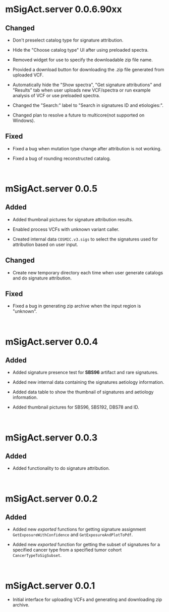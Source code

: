 # mSigAct.server 0.0.6.90xx
## Changed
* Don't preselect catalog type for signature attribution.

* Hide the "Choose catalog type" UI after using preloaded spectra.

* Removed widget for use to specify the downloadable zip file name.

* Provided a download button for downloading the .zip file generated from
uploaded VCF.

* Automatically hide the "Show spectra", "Get signature attributions" and
"Results" tab when user uploads new VCF/spectra or run example analysis of VCF
or use preloaded spectra.

* Changed the "Search:" label to "Search in signatures ID and  etiologies:".

* Changed plan to resolve a future to multicore(not supported on Windows).

## Fixed
* Fixed a bug when mutation type change after attribution is not working.

* Fixed a bug of rounding reconstructed catalog.


<br>


# mSigAct.server 0.0.5
## Added
* Added thumbnail pictures for signature attribution results.

* Enabled process VCFs with unknown variant caller.

* Created internal data `COSMIC.v3.sigs` to select the signatures used for 
attribution based on user input.

## Changed
* Create new temporary directory each time when user generate catalogs and do
signature attribution.

## Fixed
* Fixed a bug in generating zip archive when the input region is "unknown".

<br>

# mSigAct.server 0.0.4
## Added
* Added signature presence test for **SBS96** artifact and rare signatures.

* Added new internal data containing the signatures aetiology information.

* Added data table to show the thumbnail of signatures and aetiology information.

* Added thumbnail pictures for SBS96, SBS192, DBS78 and ID.

<br>

# mSigAct.server 0.0.3
## Added
* Added functionality to do signature attribution.

<br>

# mSigAct.server 0.0.2
## Added
* Added new *exported* functions for getting signature assignment
`GetExposureWithConfidence` and `GetExposureAndPlotToPdf`.

* Added new *exported* function for getting the subset of signatures for a
specified cancer type from a specified tumor cohort `CancerTypeToSigSubset`.

<br>

# mSigAct.server 0.0.1
* Initial interface for uploading VCFs and generating and downloading zip archive.
